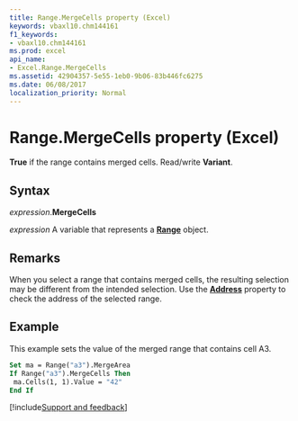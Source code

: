 ```yaml
---
title: Range.MergeCells property (Excel)
keywords: vbaxl10.chm144161
f1_keywords:
- vbaxl10.chm144161
ms.prod: excel
api_name:
- Excel.Range.MergeCells
ms.assetid: 42904357-5e55-1eb0-9b06-83b446fc6275
ms.date: 06/08/2017
localization_priority: Normal
---
```



# Range.MergeCells property (Excel)

**True** if the range contains merged cells. Read/write **Variant**.


## Syntax

_expression_.**MergeCells**

_expression_ A variable that represents a **[Range](excel.range(object).md)** object.


## Remarks

When you select a range that contains merged cells, the resulting selection may be different from the intended selection. Use the **[Address](Excel.Range.Address.md)** property to check the address of the selected range.


## Example

This example sets the value of the merged range that contains cell A3.

```vb
Set ma = Range("a3").MergeArea 
If Range("a3").MergeCells Then 
 ma.Cells(1, 1).Value = "42" 
End If
```




[!include[Support and feedback](~/includes/feedback-boilerplate.md)]
